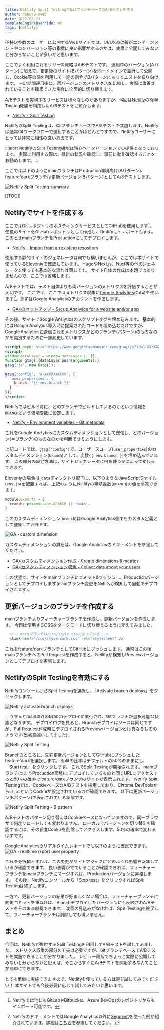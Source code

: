 ```yaml
---
title: Netlify Split TestingでGitブランチベースのA/Bテストをする
author: noboru-kudo
date: 2022-08-21
templateEngineOverride: md
tags: [netlify]
---
```


不特定多数のユーザーに公開するWebサイトでは、UI/UXの改善がエンゲージメントやコンバージョン等の指標に良い影響があるのかは、実際に公開してみないと分からないことが多いかと思います。

ここでよく利用されるリリース戦略はA/Bテストです。
運用中のバージョン(Aパターン)に加えて、変更後のサイト(Bパターン)を同一ドメインで並行して公開し、Cookie等の値を利用して一定の割合でBパターンにもリクエストを振り向けます。
一定期間運用後に、両バージョンのメトリクスを比較し、実際に改善されていることを確認できた場合に全面的に切り替えます。

A/Bテストを実現するサービスは様々なものがありますが、今回は[Netlify](https://www.netlify.com/)のSplit Testing機能を利用したA/Bテストをご紹介します。

- [Netlify - Split Testing](https://docs.netlify.com/site-deploys/split-testing/)

NetlifyのSplit Testingは、GitブランチベースでA/Bテストを実施します。Netlifyは通常Gitワークフローで運用することがほとんどですので、Netlifyユーザーにとっては非常に相性の良い方法です。

:::alert
NetlifyのSplit Testing機能は現在ベータバージョンでの提供となっております。
実際に利用する際は、最新の状況を確認し、事前に動作確認することをお勧めします。
:::

ここでは以下のようにmainブランチはProduction環境向け(Aパターン)、feature/darkブランチは更新バージョン(Bパターン)としてA/Bテストします。

![Netlify Split Testing summary](https://i.gyazo.com/7fd7e2fa17b9b2a1f7a8df7cd4eabb2e.png)

[[TOC]]

## Netlifyでサイトを作成する

ここではGitレポジトリのホスティングサービスとしてGitHubを使用します[^1]。
任意のサイトをGitHubレポジトリとして作成し、Netlifyにインポートします。このときmainブランチをProductionにしてデプロイします。

[^1]: Netlifyでは他にもGitLabやBitbucket、Azure DevOpsのレポジトリからもインポート可能です。

- [Netlify - Import from an existing repository](https://docs.netlify.com/welcome/add-new-site/#import-from-an-existing-repository)

使用する静的サイトのジェネレータは何でも構いませんが、ここでは本サイトで使っている[Eleventy](https://www.11ty.dev/)で確認しています。
HugoやNext.js、Nuxt等の他のジェネレータを使っても基本的な流れは同じです。
サイト自体の作成は本題ではありませんので、ここでは省略します。

A/Bテストでは、テスト自体よりも両バージョンのメトリクスを評価することが大切です。
ここでは、ここではメトリクス収集に[Google Analytics](https://analytics.google.com/analytics/web/)(GA4)を使います[^2]。まずはGoogle Analyticsのアカウントを作成します。

[^2]: NetlifyのドキュメントではGoogle Analytics以外に[Segment](https://segment.com/)を使った例が紹介されています。詳細は[こちら](https://docs.netlify.com/site-deploys/split-testing/#send-to-segment)を参照してください。

- [GA4のセットアップ - Set up Analytics for a website and/or app](https://support.google.com/analytics/answer/9304153)

その後、サイトにGoogle Analyticsのスクリプトタグを埋め込みます。
基本的にはGoogle Analytics導入時に提案されたコードを埋め込むだけですが、Google Analyticsに送信されるメトリクスがどのブランチ(パターン)のものなのかを識別するために一部変更しています。

```html
<script async src="https://www.googletagmanager.com/gtag/js?id=G-XXXXXXXXXX"></script>
<script>
window.dataLayer = window.dataLayer || [];
function gtag(){dataLayer.push(arguments);}
gtag('js', new Date());

gtag('config', 'G-XXXXXXXXXX', {
  'user_properties': {
    branch: '{{ env.branch }}'
  }
});
</script>
```

Netlifyではビルド時に、どのブランチでビルドしているのかという情報を`BRANCH`という環境変数に設定します。

- [Netlify - Environment variables - Git metadata](https://docs.netlify.com/configure-builds/environment-variables/#git-metadata)

これをGoogle Analyticsにカスタムディメンションとして送信し、どのバージョン(＝ブランチ)のものなのかを判断できるようにします。

上記コードでは、`gtag('config')`で、ユーザースコープ(`user_properties`)のカスタムディメンション(`branch`)として、変数`{{ env.branch }}`を埋め込んでいます。
この部分の設定方法は、サイトジェネレータに何を使うかによって変わってきます。

Eleventyの場合は`_data`ディレクトリ配下に、以下のようなJavaScriptファイル(`env.js`)を配置すれば、上記のようにNetlifyの環境変数(`BRANCH`)の値を参照できます。

```javascript
module.exports = {
  branch: process.env.BRANCH || 'main',
}
```

このカスタムディメンション(`branch`)はGoogle Analytics側でもカスタム定義として登録しておきます。

![GA - custom dimension](https://i.gyazo.com/3a0aec7e687ed2bed616850fae33429a.png)

カスタムディメンションの詳細は、Google Analyticsのドキュメントを参照してください。

- [GA4カスタムディメンション作成 - Create dimensions & metrics](https://support.google.com/analytics/answer/10075209)
- [GA4カスタムディメンション収集 - Collect data about your users](https://support.google.com/analytics/answer/12370404)

この状態で、サイトをmainブランチにコミット&プッシュし、Productionバージョンとしてデプロイします(mainブランチ変更をNetlifyが検知して自動でデプロイされます)。

## 更新バージョンのブランチを作成する

mainブランチよりフィーチャーブランチを作成し、更新バージョンを作成します。
今回は使用するCSSをダークモードに切り替えるように変えてみました。

```html
  <!-- mainブランチは/css/style.cssになっている -->
  <link href="/css/style-dark.css" rel="stylesheet" />
```

これをfeature/darkブランチとしてGitHubにプッシュします。
通常はこの後mainブランチへのPull Requestを作成すると、Netlifyが検知しPreviewバージョンとしてデプロイを実施します。

## NetlifyのSplit Testingを有効にする

NetlifyコンソールからSplit Testingを選択し、「Activate branch deploys」をクリックします。

![Netlify activate branch deploys](https://i.gyazo.com/ad86d64db896db79470716ebca402d3b.png)

こうするとmain以外のBranchデプロイが実行され、Gitブランチが選択可能な状態となります。
デプロイログを見ると、Branchデプロイはソースは同じですが、Pull Request作成時にデプロイされるPreviewバージョンとは異なるもののようです(当初勘違いしてました)。

![Netlify Split Testing](https://i.gyazo.com/d4fd1f1a3486245645ab0a1227234e41.png)

Branchのところに、先程更新バージョンとしてGitHubにプッシュしたfeature/darkを選択します。
Splitの比率はデフォルトの50%のままにし、「Start test」をクリックします。
これでSplit Testingが開始されます。
mainブランチ(つまりProduction環境)にデプロイしているものと同じURLにアクセスすると50%の確率でfeature/darkブランチのサイトが表示されます。
Netlify Split Testingでは、CookieベースのA/Bテストを採用しており、Chrome DevToolsから`nf_ab`というCookieが設定されているのが確認できます。
以下は更新バージョン(Bパターン)で表示されている状態です。

![Netlify Split Testing - B pattern](https://i.gyazo.com/47472661f8a083db536a0b71b7db42a9.png)

A/Bテストのパターン切り替えはCookieベースになっていますので、同一ブラウザで何度リロードしても変わりません。
ローカルでバージョンを切り替えを確認するには、その都度Cookieを削除してアクセスします。50%の確率で変わるはずです。

Google Analyticsのリアルタイムレポートでも以下のように確認できます。
![GA - realtime report user property](https://i.gyazo.com/70f6a19de77eda6c0b1e33f11754878c.png)

これを分析軸とすれば、この変更がサイトアクセスにどのような影響を及ぼしているか確認できます。
良い影響がでていることが確認できれば、フィーチャーブランチをmainブランチにマージすれば、Productionバージョンに昇格します。
その後、Netlifyコンソールから「Stop test」をクリックすればSplit Testingは終了します。

一方で、更新バージョンの結果が好ましくない場合は、フィーチャーブランチに変更コミットを重ねれば、Branchデプロイしたバージョンにも反映されA/Bテストをそのまま継続できます。
改善の見込みがなければ、Split Testingを終了して、フィーチャーブランチは削除しても構いません。

## まとめ

今回は、Netlifyが提供するSplit Testingを利用してA/Bテストを試してみました。
メトリクス収集の部分の工夫は必要ですが、GitブランチベースでA/Bテストを実施できることが分かりました。
レビュー段階でちょっと実際に公開してみないと分からないと思えば、そこからすぐにA/Bテストを開始するなんてことが簡単にできます。

とても簡単に実施できますので、Netlifyを使っている方は是非試してみてください！
本サイトでも今後必要に応じて試してみたいと思います。
